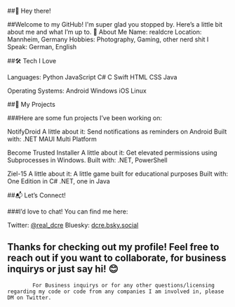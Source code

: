 ##👋 Hey there!

##Welcome to my GitHub! I'm super glad you stopped by. Here’s a little bit about me and what I’m up to.
🌟 About Me
Name: realdcre
Location: Mannheim, Germany
Hobbies: Photography, Gaming, other nerd shit
I Speak: German, English


##🛠️ Tech I Love

Languages:
        Python
        JavaScript
        C#
        C
        Swift
        HTML
        CSS
        Java

Operating Systems:
        Android
        Windows
        iOS
        Linux



##🚀 My Projects

###Here are some fun projects I’ve been working on:

NotifyDroid
        A little about it: Send notifications as reminders on Android
        Built with: .NET MAUI Multi Platform

Become Trusted Installer
        A little about it: Get elevated permissions using Subprocesses in Windows.
        Built with: .NET, PowerShell

Ziel-15
        A little about it: A little game built for educational purposes
        Built with: One Edition in C# .NET, one in Java

##📬 Let’s Connect!

###I’d love to chat! You can find me here:

Twitter: [@real_dcre](https://x.com/real_dcre)
Bluesky: [dcre.bsky.social](https://bsky.app/profile/dcre.bsky.social)

## Thanks for checking out my profile! Feel free to reach out if you want to collaborate, for business inquirys or just say hi! 😊


            For Business inquirys or for any other questions/licensing regarding my code or code from any companies I am involved in, please DM on Twitter.
<!--
**realdcre/realdcre** is a ✨ _special_ ✨ repository because its `README.md` (this file) appears on your GitHub profile.

Here are some ideas to get you started:

- 🔭 I’m currently working on ...
- 🌱 I’m currently learning ...
- 👯 I’m looking to collaborate on ...
- 🤔 I’m looking for help with ...
- 💬 Ask me about ...
- 📫 How to reach me: ...
- 😄 Pronouns: ...
- ⚡ Fun fact: ...
-->
